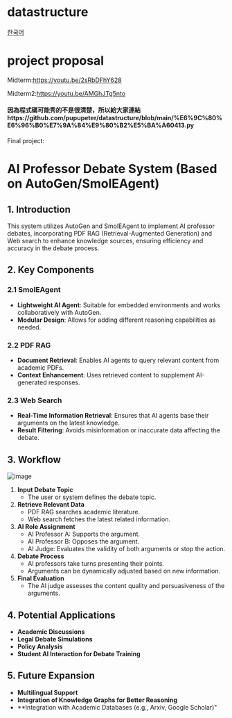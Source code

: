 # datastructure


[한국어](https://github.com/pupupeter/datastructure/blob/main/readmekorean.md)

# project proposal  

Midterm:https://youtu.be/2sRbDFhY628

Midterm2:https://youtu.be/AMGhJTg5nto

#### 因為程式碼可能秀的不是很清楚，所以給大家連結https://github.com/pupupeter/datastructure/blob/main/%E6%9C%80%E6%96%B0%E7%9A%84%E9%80%B2%E5%BA%A60413.py

Final project:

# AI Professor Debate System (Based on AutoGen/SmolEAgent)

## 1. Introduction
This system utilizes AutoGen and SmolEAgent to implement AI professor debates, incorporating PDF RAG (Retrieval-Augmented Generation) and Web search to enhance knowledge sources, ensuring efficiency and accuracy in the debate process.

## 2. Key Components

### 2.1 SmolEAgent
- **Lightweight AI Agent**: Suitable for embedded environments and works collaboratively with AutoGen.
- **Modular Design**: Allows for adding different reasoning capabilities as needed.

### 2.2 PDF RAG
- **Document Retrieval**: Enables AI agents to query relevant content from academic PDFs.
- **Context Enhancement**: Uses retrieved content to supplement AI-generated responses.

### 2.3 Web Search
- **Real-Time Information Retrieval**: Ensures that AI agents base their arguments on the latest knowledge.
- **Result Filtering**: Avoids misinformation or inaccurate data affecting the debate.

## 3. Workflow
![image](https://github.com/user-attachments/assets/96b91b3d-eb4c-4a24-908c-a8d8cc478124)

1. **Input Debate Topic**
   - The user or system defines the debate topic.
2. **Retrieve Relevant Data**
   - PDF RAG searches academic literature.
   - Web search fetches the latest related information.
3. **AI Role Assignment**
   - AI Professor A: Supports the argument.
   - AI Professor B: Opposes the argument.
   - AI Judge: Evaluates the validity of both arguments or stop the action.
4. **Debate Process**
   - AI professors take turns presenting their points.
   - Arguments can be dynamically adjusted based on new information.
5. **Final Evaluation**
   - The AI judge assesses the content quality and persuasiveness of the arguments.
   
## 4. Potential Applications
- **Academic Discussions**
- **Legal Debate Simulations**
- **Policy Analysis**
- **Student AI Interaction for Debate Training**




## 5. Future Expansion
- **Multilingual Support**
- **Integration of Knowledge Graphs for Better Reasoning**
- **Integration with Academic Databases (e.g., Arxiv, Google Scholar)"






